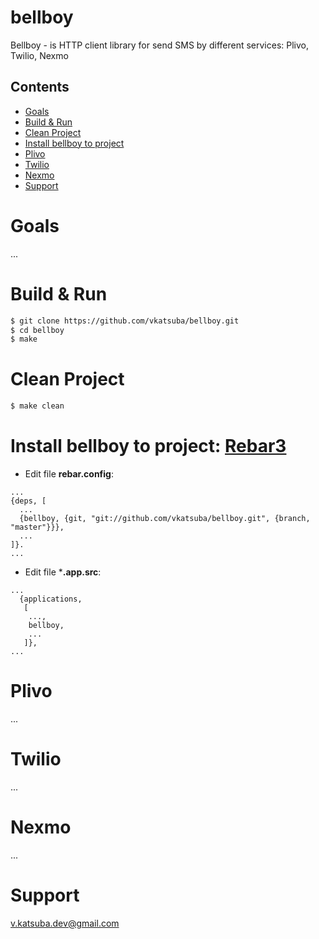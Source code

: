 # bellboy
Bellboy - is HTTP client library for send SMS by different services: Plivo, Twilio, Nexmo

## Contents
* [Goals](#goals)
* [Build & Run](#build--run)
* [Clean Project](#clean-project)
* [Install bellboy to project](#install-bellboy-to-project-rebar3)
* [Plivo](#plivo)
* [Twilio](#twilio)
* [Nexmo](#nexmo)
* [Support](#support)

# Goals
...

# Build & Run
```sh
$ git clone https://github.com/vkatsuba/bellboy.git
$ cd bellboy
$ make
```
# Clean Project
```sh
$ make clean
```
# Install bellboy to project: [Rebar3](https://www.rebar3.org/)
* Edit file **rebar.config**:
```
...
{deps, [
  ...
  {bellboy, {git, "git://github.com/vkatsuba/bellboy.git", {branch, "master"}}},
  ...
]}.
...
```
* Edit file ***.app.src**:
```
...
  {applications,
   [
    ...,
    bellboy,
    ...
   ]},
...
```

# Plivo
...

# Twilio
...

# Nexmo
...

# Support
v.katsuba.dev@gmail.com
